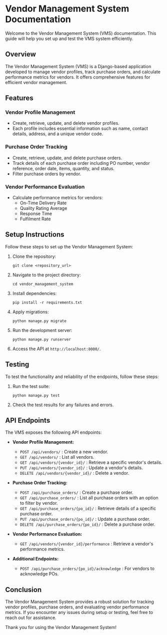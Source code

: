 # Vendor Management System Documentation

Welcome to the Vendor Management System (VMS) documentation. This guide will help you set up and test the VMS system efficiently.

## Overview
The Vendor Management System (VMS) is a Django-based application developed to manage vendor profiles, track purchase orders, and calculate performance metrics for vendors. It offers comprehensive features for efficient vendor management.

## Features
### Vendor Profile Management
- Create, retrieve, update, and delete vendor profiles.
- Each profile includes essential information such as name, contact details, address, and a unique vendor code.

### Purchase Order Tracking
- Create, retrieve, update, and delete purchase orders.
- Track details of each purchase order including PO number, vendor reference, order date, items, quantity, and status.
- Filter purchase orders by vendor.

### Vendor Performance Evaluation
- Calculate performance metrics for vendors:
  - On-Time Delivery Rate
  - Quality Rating Average
  - Response Time
  - Fulfilment Rate

## Setup Instructions
Follow these steps to set up the Vendor Management System:

1. Clone the repository:
   ```
   git clone <repository_url>
   ```
2. Navigate to the project directory:
   ```
   cd vendor_management_system
   ```
3. Install dependencies:
   ```
   pip install -r requirements.txt
   ```
4. Apply migrations:
   ```
   python manage.py migrate
   ```
5. Run the development server:
   ```
   python manage.py runserver
   ```
6. Access the API at `http://localhost:8000/`.

## Testing
To test the functionality and reliability of the endpoints, follow these steps:

1. Run the test suite:
   ```
   python manage.py test
   ```
2. Check the test results for any failures and errors.

## API Endpoints
The VMS exposes the following API endpoints:

- **Vendor Profile Management:**
  - `POST /api/vendors/` : Create a new vendor.
  - `GET /api/vendors/` : List all vendors.
  - `GET /api/vendors/{vendor_id}/` : Retrieve a specific vendor's details.
  - `PUT /api/vendors/{vendor_id}/` : Update a vendor's details.
  - `DELETE /api/vendors/{vendor_id}/` : Delete a vendor.

- **Purchase Order Tracking:**
  - `POST /api/purchase_orders/` : Create a purchase order.
  - `GET /api/purchase_orders/` : List all purchase orders with an option to filter by
vendor.
  - `GET /api/purchase_orders/{po_id}/` : Retrieve details of a specific purchase order.
  - `PUT /api/purchase_orders/{po_id}/` : Update a purchase order.
  - `DELETE /api/purchase_orders/{po_id}/` : Delete a purchase order.

- **Vendor Performance Evaluation:**
  - `GET /api/vendors/{vendor_id}/performance` : Retrieve a vendor's performance
metrics.

- **Additional Endpoints:**
  - `POST /api/purchase_orders/{po_id}/acknowledge` : For vendors to acknowledge
POs.

## Conclusion
The Vendor Management System provides a robust solution for tracking vendor profiles, purchase orders, and evaluating vendor performance metrics. If you encounter any issues during setup or testing, feel free to reach out for assistance.

Thank you for using the Vendor Management System!
